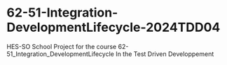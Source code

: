 # 62-51-Integration-DevelopmentLifecycle-2024TDD04
HES-SO School Project for the course 62-51_Integration_DevelopmentLifecycle In the Test Driven Developpement
